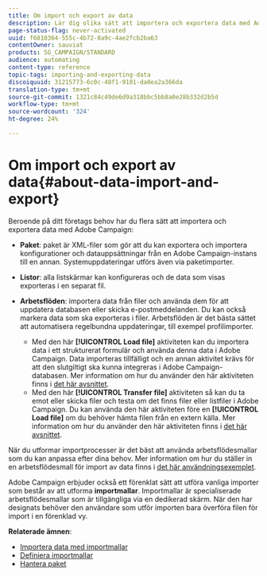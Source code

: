 ```yaml
---
title: Om import och export av data
description: Lär dig olika sätt att importera och exportera data med Adobe Campaign.
page-status-flag: never-activated
uuid: f6810364-555c-4b72-8a9c-4ae2fcb2ba63
contentOwner: sauviat
products: SG_CAMPAIGN/STANDARD
audience: automating
content-type: reference
topic-tags: importing-and-exporting-data
discoiquuid: 31215773-6c0c-48f1-9101-da0ea2a366da
translation-type: tm+mt
source-git-commit: 1321c84c49de6d9a318bbc5bb8a0e28b332d2b5d
workflow-type: tm+mt
source-wordcount: '324'
ht-degree: 24%

---
```



# Om import och export av data{#about-data-import-and-export}

Beroende på ditt företags behov har du flera sätt att importera och exportera data med Adobe Campaign:

* **Paket**: paket är XML-filer som gör att du kan exportera och importera konfigurationer och datauppsättningar från en Adobe Campaign-instans till en annan. Systemuppdateringar utförs även via paketimporter.
* **Listor**: alla listskärmar kan konfigureras och de data som visas exporteras i en separat fil.
* **Arbetsflöden**: importera data från filer och använda dem för att uppdatera databasen eller skicka e-postmeddelanden. Du kan också markera data som ska exporteras i filer. Arbetsflöden är det bästa sättet att automatisera regelbundna uppdateringar, till exempel profilimporter.

   * Med den här **[!UICONTROL Load file]** aktiviteten kan du importera data i ett strukturerat formulär och använda denna data i Adobe Campaign.  Data importeras tillfälligt och en annan aktivitet krävs för att den slutgiltigt ska kunna integreras i Adobe Campaign-databasen. Mer information om hur du använder den här aktiviteten finns i [det här avsnittet](../../automating/using/load-file.md).
   * Med den här **[!UICONTROL Transfer file]** aktiviteten så kan du ta emot eller skicka filer och testa om det finns filer eller listfiler i Adobe Campaign. Du kan använda den här aktiviteten före en **[!UICONTROL Load file]** om du behöver hämta filen från en extern källa. Mer information om hur du använder den här aktiviteten finns i [det här avsnittet](../../automating/using/transfer-file.md).

När du utformar importprocesser är det bäst att använda arbetsflödesmallar som du kan anpassa efter dina behov. Mer information om hur du ställer in en arbetsflödesmall för import av data finns i [det här användningsexemplet](../../automating/using/creating-import-workflow-templates.md).

Adobe Campaign erbjuder också ett förenklat sätt att utföra vanliga importer som består av att utforma **importmallar**. Importmallar är specialiserade arbetsflödesmallar som är tillgängliga via en dedikerad skärm. När den har designats behöver den användare som utför importen bara överföra filen för import i en förenklad vy.

**Relaterade ämnen**:

* [Importera data med importmallar](../../automating/using/importing-data-with-import-templates.md)
* [Definiera importmallar](../../automating/using/importing-data-with-import-templates.md#setting-up-import-templates)
* [Hantera paket](../../automating/using/managing-packages.md)
